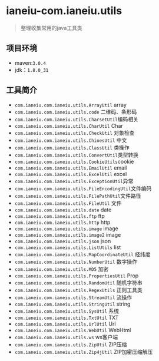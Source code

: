 # ianeiu-com.ianeiu.utils
> 整理收集常用的java工具类

## 项目环境
* maven:`3.0.4`
* jdk：`1.8.0_31`

## 工具简介
* `com.ianeiu.com.ianeiu.utils.ArrayUtil`	array
* `com.ianeiu.com.ianeiu.utils.code`		二维码、条形码
* `com.ianeiu.com.ianeiu.utils.CharsetUtil`编码相关
* `com.ianeiu.com.ianeiu.utils.CharUtil`	Char
* `com.ianeiu.com.ianeiu.utils.CheckUtil`	对象检查
* `com.ianeiu.com.ianeiu.utils.ChinesUtil`	中文
* `com.ianeiu.com.ianeiu.utils.ClassUtil`	类操作
* `com.ianeiu.com.ianeiu.utils.ConvertUtil`类型转换
* `com.ianeiu.com.ianeiu.utils.CookieUtils`cookie
* `com.ianeiu.com.ianeiu.utils.EmailUtil`	email
* `com.ianeiu.com.ianeiu.utils.ExcelUtil`	excel
* `com.ianeiu.com.ianeiu.utils.ExceptionUtil`异常
* `com.ianeiu.com.ianeiu.utils.FileEncodingUtil`文件编码
* `com.ianeiu.com.ianeiu.utils.FilePathUtil`文件路径
* `com.ianeiu.com.ianeiu.utils.FileUtil`	文件
* `com.ianeiu.com.ianeiu.utils.date`		date
* `com.ianeiu.com.ianeiu.utils.ftp`		ftp
* `com.ianeiu.com.ianeiu.utils.http`		http
* `com.ianeiu.com.ianeiu.utils.image`		image
* `com.ianeiu.com.ianeiu.utils.image2`		image
* `com.ianeiu.com.ianeiu.utils.json`		json
* `com.ianeiu.com.ianeiu.utils.ListUtils`	list
* `com.ianeiu.com.ianeiu.utils.MapCoordinateUtil`	经纬度
* `com.ianeiu.com.ianeiu.utils.NumberUtil`	数字操作
* `com.ianeiu.com.ianeiu.utils.MD5`	加密
* `com.ianeiu.com.ianeiu.utils.PropertiesUtil`	Prop
* `com.ianeiu.com.ianeiu.utils.RandomUtil`	随机字符串
* `com.ianeiu.com.ianeiu.utils.RegexUtils`	正则工具类
* `com.ianeiu.com.ianeiu.utils.StreamUtil`	流操作
* `com.ianeiu.com.ianeiu.utils.StringUtil`	string
* `com.ianeiu.com.ianeiu.utils.SysUtil`	系统
* `com.ianeiu.com.ianeiu.utils.TxtUtil`	TXT
* `com.ianeiu.com.ianeiu.utils.UrlUtil`	Url
* `com.ianeiu.com.ianeiu.utils.WebUtil`	WebHtml
* `com.ianeiu.com.ianeiu.utils.ws`			ws客户端
* `com.ianeiu.com.ianeiu.utils.ZipUtil`	ZIP压缩
* `com.ianeiu.com.ianeiu.utils.Zip4jUtil`	ZIP加密压缩解压